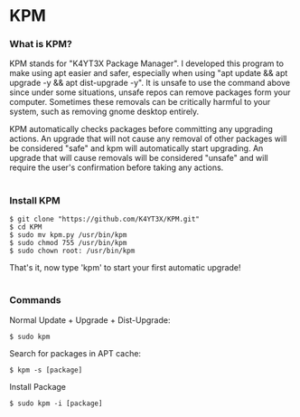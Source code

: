 # KPM
### What is KPM?

KPM stands for "K4YT3X Package Manager". I developed this program to make using apt easier and safer, especially when using "apt update && apt upgrade -y && apt dist-upgrade -y". It is unsafe to use the command above since under some situations, unsafe repos can remove packages form your computer. Sometimes these removals can be critically harmful to your system, such as removing gnome desktop entirely.

KPM automatically checks packages before committing any upgrading actions. An upgrade that will  not cause any removal of other packages will be considered "safe" and kpm will automatically start upgrading. An upgrade that will cause removals will be considered "unsafe" and will require the user's confirmation before taking any actions.


#
### Install KPM
~~~~
$ git clone "https://github.com/K4YT3X/KPM.git"
$ cd KPM
$ sudo mv kpm.py /usr/bin/kpm
$ sudo chmod 755 /usr/bin/kpm
$ sudo chown root: /usr/bin/kpm
~~~~

That's it, now type 'kpm' to start your first automatic upgrade!

#
### Commands
Normal Update + Upgrade + Dist-Upgrade:
~~~~
$ sudo kpm
~~~~

Search for packages in APT cache:
~~~~
$ kpm -s [package]
~~~~

Install Package
~~~~
$ sudo kpm -i [package]
~~~~
